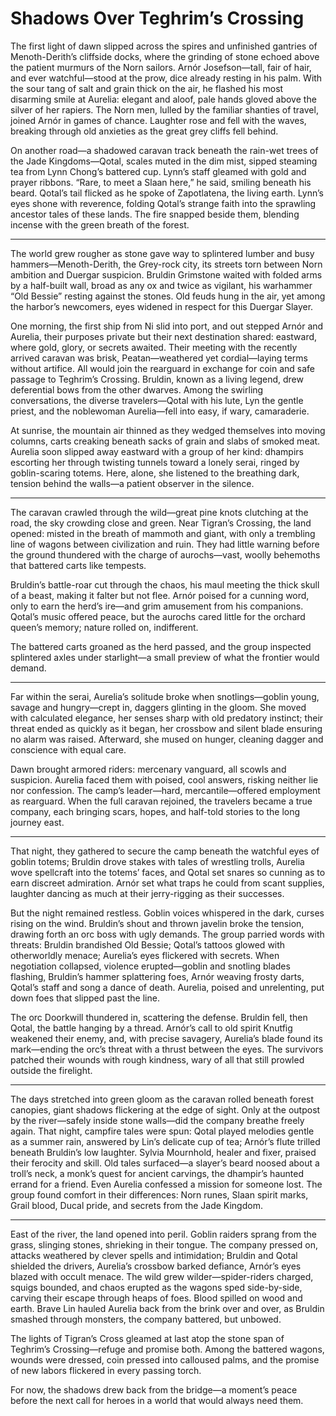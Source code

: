 # Shadows Over Teghrim’s Crossing

The first light of dawn slipped across the spires and unfinished gantries of Menoth-Derith’s cliffside docks, where the grinding of stone echoed above the patient murmurs of the Norn sailors. Arnór Josefson—tall, fair of hair, and ever watchful—stood at the prow, dice already resting in his palm. With the sour tang of salt and grain thick on the air, he flashed his most disarming smile at Aurelia: elegant and aloof, pale hands gloved above the silver of her rapiers. The Norn men, lulled by the familiar shanties of travel, joined Arnór in games of chance. Laughter rose and fell with the waves, breaking through old anxieties as the great grey cliffs fell behind.

On another road—a shadowed caravan track beneath the rain-wet trees of the Jade Kingdoms—Qotal, scales muted in the dim mist, sipped steaming tea from Lynn Chong’s battered cup. Lynn’s staff gleamed with gold and prayer ribbons. “Rare, to meet a Slaan here,” he said, smiling beneath his beard. Qotal’s tail flicked as he spoke of Zapotlatena, the living earth. Lynn’s eyes shone with reverence, folding Qotal’s strange faith into the sprawling ancestor tales of these lands. The fire snapped beside them, blending incense with the green breath of the forest.

***

The world grew rougher as stone gave way to splintered lumber and busy hammers—Menoth-Derith, the Grey-rock city, its streets torn between Norn ambition and Duergar suspicion. Bruldin Grimstone waited with folded arms by a half-built wall, broad as any ox and twice as vigilant, his warhammer “Old Bessie” resting against the stones. Old feuds hung in the air, yet among the harbor’s newcomers, eyes widened in respect for this Duergar Slayer.

One morning, the first ship from Ni slid into port, and out stepped Arnór and Aurelia, their purposes private but their next destination shared: eastward, where gold, glory, or secrets awaited. Their meeting with the recently arrived caravan was brisk, Peatan—weathered yet cordial—laying terms without artifice. All would join the rearguard in exchange for coin and safe passage to Teghrim’s Crossing. Bruldin, known as a living legend, drew deferential bows from the other dwarves. Among the swirling conversations, the diverse travelers—Qotal with his lute, Lyn the gentle priest, and the noblewoman Aurelia—fell into easy, if wary, camaraderie.

At sunrise, the mountain air thinned as they wedged themselves into moving columns, carts creaking beneath sacks of grain and slabs of smoked meat. Aurelia soon slipped away eastward with a group of her kind: dhampirs escorting her through twisting tunnels toward a lonely serai, ringed by goblin-scaring totems. Here, alone, she listened to the breathing dark, tension behind the walls—a patient observer in the silence.

***

The caravan crawled through the wild—great pine knots clutching at the road, the sky crowding close and green. Near Tigran’s Crossing, the land opened: misted in the breath of mammoth and giant, with only a trembling line of wagons between civilization and ruin. They had little warning before the ground thundered with the charge of aurochs—vast, woolly behemoths that battered carts like tempests. 

Bruldin’s battle-roar cut through the chaos, his maul meeting the thick skull of a beast, making it falter but not flee. Arnór poised for a cunning word, only to earn the herd’s ire—and grim amusement from his companions. Qotal’s music offered peace, but the aurochs cared little for the orchard queen’s memory; nature rolled on, indifferent.

The battered carts groaned as the herd passed, and the group inspected splintered axles under starlight—a small preview of what the frontier would demand.

***

Far within the serai, Aurelia’s solitude broke when snotlings—goblin young, savage and hungry—crept in, daggers glinting in the gloom. She moved with calculated elegance, her senses sharp with old predatory instinct; their threat ended as quickly as it began, her crossbow and silent blade ensuring no alarm was raised. Afterward, she mused on hunger, cleaning dagger and conscience with equal care.

Dawn brought armored riders: mercenary vanguard, all scowls and suspicion. Aurelia faced them with poised, cool answers, risking neither lie nor confession. The camp’s leader—hard, mercantile—offered employment as rearguard. When the full caravan rejoined, the travelers became a true company, each bringing scars, hopes, and half-told stories to the long journey east.

***

That night, they gathered to secure the camp beneath the watchful eyes of goblin totems; Bruldin drove stakes with tales of wrestling trolls, Aurelia wove spellcraft into the totems’ faces, and Qotal set snares so cunning as to earn discreet admiration. Arnór set what traps he could from scant supplies, laughter dancing as much at their jerry-rigging as their successes.

But the night remained restless. Goblin voices whispered in the dark, curses rising on the wind. Bruldin’s shout and thrown javelin broke the tension, drawing forth an orc boss with ugly demands. The group parried words with threats: Bruldin brandished Old Bessie; Qotal’s tattoos glowed with otherworldly menace; Aurelia’s eyes flickered with secrets. When negotiation collapsed, violence erupted—goblin and snotling blades flashing, Bruldin’s hammer splattering foes, Arnór weaving frosty darts, Qotal’s staff and song a dance of death. Aurelia, poised and unrelenting, put down foes that slipped past the line.

The orc Doorkwill thundered in, scattering the defense. Bruldin fell, then Qotal, the battle hanging by a thread. Arnór’s call to old spirit Knutfig weakened their enemy, and, with precise savagery, Aurelia’s blade found its mark—ending the orc’s threat with a thrust between the eyes. The survivors patched their wounds with rough kindness, wary of all that still prowled outside the firelight.

***

The days stretched into green gloom as the caravan rolled beneath forest canopies, giant shadows flickering at the edge of sight. Only at the outpost by the river—safely inside stone walls—did the company breathe freely again. That night, campfire tales were spun: Qotal played melodies gentle as a summer rain, answered by Lin’s delicate cup of tea; Arnór’s flute trilled beneath Bruldin’s low laughter. Sylvia Mournhold, healer and fixer, praised their ferocity and skill. Old tales surfaced—a slayer’s beard noosed about a troll’s neck, a monk’s quest for ancient carvings, the dhampir’s haunted errand for a friend. Even Aurelia confessed a mission for someone lost. The group found comfort in their differences: Norn runes, Slaan spirit marks, Grail blood, Ducal pride, and secrets from the Jade Kingdom.

***

East of the river, the land opened into peril. Goblin raiders sprang from the grass, slinging stones, shrieking in their tongue. The company pressed on, attacks weathered by clever spells and intimidation; Bruldin and Qotal shielded the drivers, Aurelia’s crossbow barked defiance, Arnór’s eyes blazed with occult menace. The wild grew wilder—spider-riders charged, squigs bounded, and chaos erupted as the wagons sped side-by-side, carving their escape through heaps of foes. Blood spilled on wood and earth. Brave Lin hauled Aurelia back from the brink over and over, as Bruldin smashed through monsters, the company battered, but unbowed.

The lights of Tigran’s Cross gleamed at last atop the stone span of Teghrim’s Crossing—refuge and promise both. Among the battered wagons, wounds were dressed, coin pressed into calloused palms, and the promise of new labors flickered in every passing torch.

For now, the shadows drew back from the bridge—a moment’s peace before the next call for heroes in a world that would always need them.